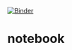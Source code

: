 [![Binder](https://mybinder.org/badge.svg)](https://mybinder.org/v2/gh/veronamlima/jupyter.git/master)
# notebook
